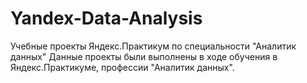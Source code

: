 # Yandex-Data-Analysis
Учебные проекты Яндекс.Практикум по специальности "Аналитик данных"
Данные проекты были выполнены в ходе обучения в Яндекс.Практикуме, профессии "Аналитик данных".
